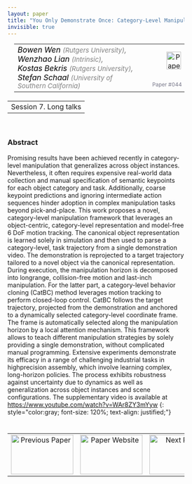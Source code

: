 ```yaml
---
layout: paper
title: "You Only Demonstrate Once: Category-Level Manipulation from Single Visual Demonstration"
invisible: true
---
```

<head>
<style>
* {
  box-sizing: border-box;
}

#myInput {
  background-position: 10px 10px;
  background-repeat: no-repeat;
  width: 100%;
  font-size: 100%;
  padding: 12px 20px 12px 40px;
  border: 1px solid #ddd;
  margin-bottom: 12px;
}

#myTable, #myTableA {
  border-collapse: collapse;
  width: 100%;
  border: 1px solid #ddd;
  font-size: 100%;
}

#myTable th, #myTable td, #myTableA th, #myTableA td {
  text-align: left;
  padding: 12px;
}

#myTable tr, #myTableA tr {
  border-bottom: 1px solid #ddd;
}

#myTable tr.header, #myTable tr:hover, #myTableA tr.header, #myTableA tr:hover {
  background-color: #f1f1f1;
}


#eventcounter1 a {
    font-size: 12px;
    color: #ffffff;
    display: block;
}

#eventcounter1 a:hover {
    text-decoration: none;
}

#eventcounter2 a {
    font-size: 12px;
    color: #ffffff;
    display: block;
}

#eventcounter2 a:hover {
    text-decoration: none;
}

</style>
</head>

<table width = "95%" style="padding-left: 15px; margin-left: auto; margin-right: 10px;">
<tr><td style = "vertical-align: top; padding-right: 25px;" rowspan="2">
<span style="color:black; font-size: 110%;"><i>
Bowen Wen <span style="color:gray; font-size: 85%">(Rutgers University)</span><span style="color:gray; font-size: 100%">,</span><br>
Wenzhao Lian <span style="color:gray; font-size: 85%">(Intrinsic)</span><span style="color:gray; font-size: 100%">,</span><br>
Kostas Bekris <span style="color:gray; font-size: 85%">(Rutgers University)</span><span style="color:gray; font-size: 100%">,</span><br>
Stefan Schaal <span style="color:gray; font-size: 85%">(University of Southern California)</span>
</i></span>
</td>

<td style="text-align: right;"><a href="http://www.roboticsproceedings.org/rss18/p044.pdf"><img src="{{ site.baseurl }}/images/paper_link.png" alt="Paper Website" width = "33"  height = "40"/></a><br></td>
</tr>
<tr>
<td style="color:#777789; text-align:right; font-size: 75%; margin-right:10px;">Paper&nbsp;#044</td>
</tr>
</table>

<table width="80%" style="margin-top: 20px; margin-left: auto; margin-right: auto;">
  <tr>
    <td style="text-align:center;">Session 7. Long talks</td>
  </tr>
</table>
<br>


### Abstract
Promising results have been achieved recently in category-level manipulation that generalizes across object instances. Nevertheless, it often requires expensive real-world data collection and manual specification of semantic keypoints for each object category and task. Additionally, coarse keypoint predictions and ignoring intermediate action sequences hinder adoption in complex manipulation tasks beyond pick-and-place. This work proposes a novel, category-level manipulation framework that leverages an object-centric, category-level representation and model-free 6 DoF motion tracking. The canonical object representation is learned solely in simulation and then used to parse a category-level, task trajectory from a single demonstration video. The demonstration is reprojected to a target trajectory tailored to a novel object via the canonical representation. During execution, the manipulation horizon is decomposed into longrange, collision-free motion and last-inch manipulation. For the latter part, a category-level behavior cloning (CatBC) method leverages motion tracking to perform closed-loop control. CatBC follows the target trajectory, projected from the demonstration and anchored to a dynamically selected category-level coordinate frame. The frame is automatically selected along the manipulation horizon by a local attention mechanism. This framework allows to teach different manipulation strategies by solely providing a single demonstration, without complicated manual programming. Extensive experiments demonstrate its efficacy in a range of challenging industrial tasks in highprecision assembly, which involve learning complex, long-horizon policies. The process exhibits robustness against uncertainty due to dynamics as well as generalization across object instances and scene configurations. The supplementary video is available at https://www.youtube.com/watch?v=WAr8ZY3mYyw
{: style="color:gray; font-size: 120%; text-align: justified;"}


<table width="100%" style="margin-top:40px;">
<tr>
    <td style="width: 30%; text-align: center;"><a href="{{ site.baseurl }}/program/papers/043/">
<img src="{{ site.baseurl }}/images/previous_paper_icon.png"
       alt="Previous Paper" width = "142"  height = "90"/> 
</a> </td>
<td style="text-align: center;"><a href="{{ site.baseurl }}/program/papers">
<img src="{{ site.baseurl }}/images/overview_icon.png"
       alt="Paper Website" width = "142"  height = "90"/> 
</a> </td>
    <td style="width: 30%; text-align: center;"><a href="{{ site.baseurl }}/program/papers/045/">
    <img src="{{ site.baseurl }}/images/next_paper_icon.png"
        alt="Next Paper" width = "142"  height = "90"/>
    </a></td>
</tr>
</table>
